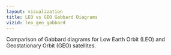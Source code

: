 ```yaml
---
layout: visualization
title: LEO vs GEO Gabbard Diagrams
vizid: leo_geo_gabbard
---
```


Comparison of Gabbard diagrams for Low Earth Orbit (LEO) and Geostationary Orbit (GEO) satellites.

